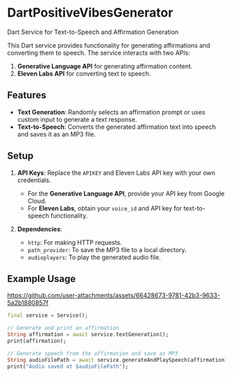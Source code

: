 # DartPositiveVibesGenerator
Dart Service for Text-to-Speech and Affirmation Generation

This Dart service provides functionality for generating affirmations and converting them to speech. The service interacts with two APIs:

1. **Generative Language API** for generating affirmation content.
2. **Eleven Labs API** for converting text to speech.

## Features

- **Text Generation**: Randomly selects an affirmation prompt or uses custom input to generate a text response.
- **Text-to-Speech**: Converts the generated affirmation text into speech and saves it as an MP3 file.

## Setup

1. **API Keys**: Replace the `APIKEY` and Eleven Labs API key with your own credentials.
   - For the **Generative Language API**, provide your API key from Google Cloud.
   - For **Eleven Labs**, obtain your `voice_id` and API key for text-to-speech functionality.

2. **Dependencies**:
   - `http`: For making HTTP requests.
   - `path_provider`: To save the MP3 file to a local directory.
   - `audioplayers`: To play the generated audio file.

## Example Usage

https://github.com/user-attachments/assets/66428673-9781-42b3-9633-5a2b1880857f

```dart
final service = Service();

// Generate and print an affirmation
String affirmation = await service.textGeneration();
print(affirmation);

// Generate speech from the affirmation and save as MP3
String audioFilePath = await service.generateAndPlaySpeech(affirmation);
print("Audio saved at $audioFilePath");







